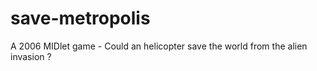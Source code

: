 # save-metropolis
A 2006 MIDlet game - Could an helicopter save the world from the alien invasion ?
